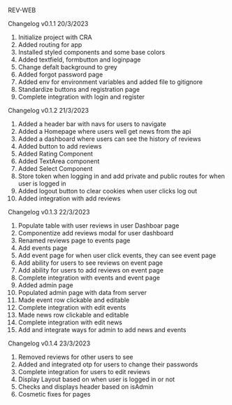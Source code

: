 REV-WEB

Changelog v0.1.1 20/3/2023

1. Initialize project with CRA
2. Added routing for app
3. Installed styled components and some base colors
4. Added textfield, formbutton and loginpage
5. Change defalt background to grey
6. Added forgot password page
7. Added env for environment variables and added file to gitignore
8. Standardize buttons and registration page
9. Complete integration with login and register

Changelog v0.1.2 21/3/2023

1. Added a header bar with navs for users to navigate
2. Added a Homepage where users well get news from the api
3. Added a dashboard where users can see the history of reviews
4. Added button to add reviews
5. Added Rating Component
6. Added TextArea component
7. Added Select Component
8. Store token when logging in and add private and public routes for when user is logged in
9. Added logout button to clear cookies when user clicks log out
10. Added integration with add reviews

Changelog v0.1.3 22/3/2023

1. Populate table with user reviews in user Dashboar page
2. Componentize add reviews modal for user dashboard
3. Renamed reviews page to events page
4. Add events page
5. Add event page for when user click events, they can see event page
6. Add ability for users to see reviews on event page
7. Add ability for users to add reviews on event page
8. Complete integration with events and event page
9. Added admin page
10. Populated admin page with data from server
11. Made event row clickable and editable
12. Complete integration with edit events
13. Made news row clickable and editable
14. Complete integration with edit news
15. Add and integrate ways for admin to add news and events

Changelog v0.1.4 23/3/2023

1. Removed reviews for other users to see
2. Added and integrated otp for users to change their passwords
3. Complete integration for users to edit reviews
4. Display Layout based on when user is logged in or not
5. Checks and displays header based on isAdmin
6. Cosmetic fixes for pages
